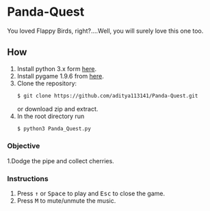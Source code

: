 # Panda-Quest
You loved Flappy Birds, right?....Well, you will surely love this one too.

## How
1. Install python 3.x form [here](https://www.python.org/download/releases/).
2. Install pygame 1.9.6 from [here](https://pypi.org/project/pygame/).
3. Clone the repository:
    ```bash
   $ git clone https://github.com/aditya113141/Panda-Quest.git
   ```
   or download zip and extract.
4. In the root directory run
    ``` bash
    $ python3 Panda_Quest.py
    ```
### Objective
  1.Dodge the pipe and collect cherries.
### Instructions
1. Press <kbd>&uarr;</kbd> or <kbd>Space</kbd> to play and <kbd>Esc</kbd> to close the game.
2. Press <kbd>M</kbd> to mute/unmute the music.





